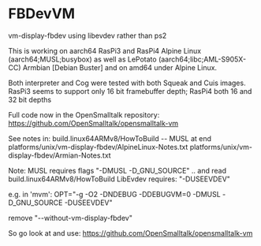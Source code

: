 # FBDevVM

vm-display-fbdev using libevdev rather than ps2

This is working on aarch64 RasPi3 and RasPi4 Alpine Linux (aarch64;MUSL;busybox)
as well as LePotato (aarch64;libc;AML-S905X-CC) Armbian [Debian Buster] and 
on amd64 under Alpine Linux.

Both interpreter and Cog were tested with both Squeak and Cuis images.
RasPi3 seems to support only 16 bit framebuffer depth; RasPi4 both 16 and 32 bit depths

Full code now in the OpenSmalltalk repository:
  https://github.com/OpenSmalltalk/opensmalltalk-vm

See notes in:
  build.linux64ARMv8/HowToBuild -- MUSL at end
  platforms/unix/vm-display-fbdev/AlpineLinux-Notes.txt
  platforms/unix/vm-display-fbdev/Armian-Notes.txt

Note:
  MUSL requires flags "-DMUSL -D_GNU_SOURCE" ..
	and read build.linux64ARMv8/HowToBuild
  LibEvdev requires: "-DUSEEVDEV"

e.g. in 'mvm':
 OPT="-g -O2 -DNDEBUG -DDEBUGVM=0 -DMUSL -D_GNU_SOURCE -DUSEEVDEV"

remove "--without-vm-display-fbdev"

So go look at and use:
    https://github.com/OpenSmalltalk/opensmalltalk-vm
